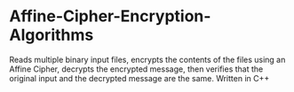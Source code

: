 # Affine-Cipher-Encryption-Algorithms
 Reads multiple binary input files, encrypts the contents of the files using an Affine Cipher, decrypts the encrypted message, then verifies that the original input and the decrypted message are the same. Written in C++
